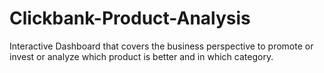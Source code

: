 # Clickbank-Product-Analysis
Interactive Dashboard that covers the business perspective to promote or invest or analyze which product is better and in which category.
